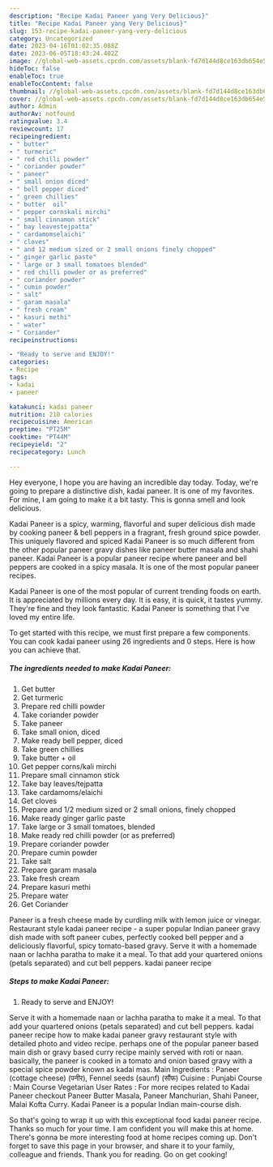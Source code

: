 ```yaml
---
description: "Recipe Kadai Paneer yang Very Delicious}"
title: "Recipe Kadai Paneer yang Very Delicious}"
slug: 153-recipe-kadai-paneer-yang-very-delicious
category: Uncategorized
date: 2023-04-16T01:02:35.088Z
date: 2023-06-05T18:43:24.402Z
image: //global-web-assets.cpcdn.com/assets/blank-fd7d144d8ce163db654e5a02c40b08a2775adb7897d16e4062681dc7e1b2800f.png
hideToc: false
enableToc: true
enableTocContent: false
thumbnail: //global-web-assets.cpcdn.com/assets/blank-fd7d144d8ce163db654e5a02c40b08a2775adb7897d16e4062681dc7e1b2800f.png
cover: //global-web-assets.cpcdn.com/assets/blank-fd7d144d8ce163db654e5a02c40b08a2775adb7897d16e4062681dc7e1b2800f.png
author: Admin
authorAv: notfound
ratingvalue: 3.4
reviewcount: 17
recipeingredient:
- " butter"
- " turmeric"
- " red chilli powder"
- " coriander powder"
- " paneer"
- " small onion diced"
- " bell pepper diced"
- " green chillies"
- " butter  oil"
- " pepper cornskali mirchi"
- " small cinnamon stick"
- " bay leavestejpatta"
- " cardamomselaichi"
- " cloves"
- " and 12 medium sized or 2 small onions finely chopped"
- " ginger garlic paste"
- " large or 3 small tomatoes blended"
- " red chilli powder or as preferred"
- " coriander powder"
- " cumin powder"
- " salt"
- " garam masala"
- " fresh cream"
- " kasuri methi"
- " water"
- " Coriander"
recipeinstructions:

- "Ready to serve and ENJOY!"
categories:
- Recipe
tags:
- kadai
- paneer

katakunci: kadai paneer 
nutrition: 210 calories
recipecuisine: American
preptime: "PT25M"
cooktime: "PT44M"
recipeyield: "2"
recipecategory: Lunch

---
```



Hey everyone, I hope you are having an incredible day today. Today, we're going to prepare a distinctive dish, kadai paneer. It is one of my favorites. For mine, I am going to make it a bit tasty. This is gonna smell and look delicious.

Kadai Paneer is a spicy, warming, flavorful and super delicious dish made by cooking paneer &amp; bell peppers in a fragrant, fresh ground spice powder. This uniquely flavored and spiced Kadai Paneer is so much different from the other popular paneer gravy dishes like paneer butter masala and shahi paneer. Kadai Paneer is a popular paneer recipe where paneer and bell peppers are cooked in a spicy masala. It is one of the most popular paneer recipes.

Kadai Paneer is one of the most popular of current trending foods on earth. It is appreciated by millions every day. It is easy, it is quick, it tastes yummy. They're fine and they look fantastic. Kadai Paneer is something that I've loved my entire life.


To get started with this recipe, we must first prepare a few components. You can cook kadai paneer using 26 ingredients and 0 steps. Here is how you can achieve that.

<!--inarticleads1-->

##### The ingredients needed to make Kadai Paneer:

1. Get  butter
1. Get  turmeric
1. Prepare  red chilli powder
1. Take  coriander powder
1. Take  paneer
1. Take  small onion, diced
1. Make ready  bell pepper, diced
1. Take  green chillies
1. Take  butter + oil
1. Get  pepper corns/kali mirchi
1. Prepare  small cinnamon stick
1. Take  bay leaves/tejpatta
1. Take  cardamoms/elaichi
1. Get  cloves
1. Prepare  and 1/2 medium sized or 2 small onions, finely chopped
1. Make ready  ginger garlic paste
1. Take  large or 3 small tomatoes, blended
1. Make ready  red chilli powder (or as preferred)
1. Prepare  coriander powder
1. Prepare  cumin powder
1. Take  salt
1. Prepare  garam masala
1. Take  fresh cream
1. Prepare  kasuri methi
1. Prepare  water
1. Get  Coriander


Paneer is a fresh cheese made by curdling milk with lemon juice or vinegar. Restaurant style kadai paneer recipe - a super popular Indian paneer gravy dish made with soft paneer cubes, perfectly cooked bell pepper and a deliciously flavorful, spicy tomato-based gravy. Serve it with a homemade naan or lachha paratha to make it a meal. To that add your quartered onions (petals separated) and cut bell peppers. kadai paneer recipe 

<!--inarticleads2-->

##### Steps to make Kadai Paneer:


1. Ready to serve and ENJOY!

Serve it with a homemade naan or lachha paratha to make it a meal. To that add your quartered onions (petals separated) and cut bell peppers. kadai paneer recipe how to make kadai paneer gravy restaurant style with detailed photo and video recipe. perhaps one of the popular paneer based main dish or gravy based curry recipe mainly served with roti or naan. basically, the paneer is cooked in a tomato and onion based gravy with a special spice powder known as kadai mas. Main Ingredients : Paneer (cottage cheese) (पनीर), Fennel seeds (saunf) (सौंफ) Cuisine : Punjabi Course : Main Course Vegetarian User Rates : For more recipes related to Kadai Paneer checkout Paneer Butter Masala, Paneer Manchurian, Shahi Paneer, Malai Kofta Curry. Kadai Paneer is a popular Indian main-course dish. 

So that's going to wrap it up with this exceptional food kadai paneer recipe. Thanks so much for your time. I am confident you will make this at home. There's gonna be more interesting food at home recipes coming up. Don't forget to save this page in your browser, and share it to your family, colleague and friends. Thank you for reading. Go on get cooking!
